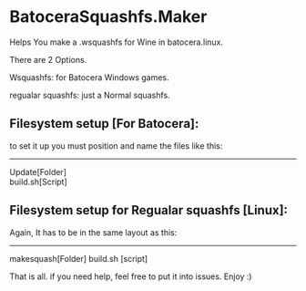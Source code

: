 # BatoceraSquashfs.Maker
Helps You make a .wsquashfs  for Wine in batocera.linux. 

There are 2 Options.

Wsquashfs: for Batocera Windows games.

regualar squashfs: just a Normal squashfs.

## Filesystem setup [For Batocera]:
to set it up you must position and name the files like this:

  -------------
  Update[Folder]  
  build.sh[Script]


  ## Filesystem setup for Regualar squashfs [Linux]:
  Again, It has to be in the same layout as this:

-------------
makesquash[Folder]
build.sh [script]

  That is all. if you need help, feel free to put it into issues. Enjoy :)
